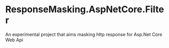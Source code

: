 # ResponseMasking.AspNetCore.Filter
An experimental project that aims masking http response for Asp.Net Core Web Api
